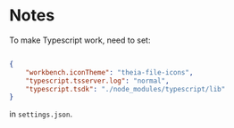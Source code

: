 # Notes

To make Typescript work, need to set:

```json

{
    "workbench.iconTheme": "theia-file-icons",
    "typescript.tsserver.log": "normal",
    "typescript.tsdk": "./node_modules/typescript/lib"
}

```

in `settings.json`.
